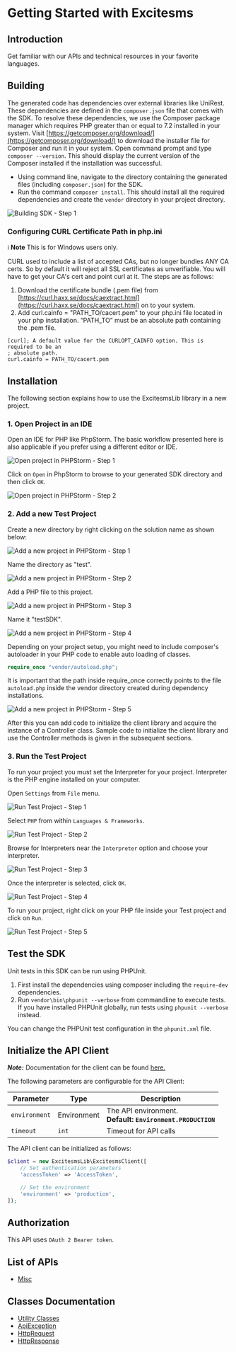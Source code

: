 
# Getting Started with Excitesms

## Introduction

Get familiar with our APIs and technical resources in your favorite languages.

## Building

The generated code has dependencies over external libraries like UniRest. These dependencies are defined in the `composer.json` file that comes with the SDK. To resolve these dependencies, we use the Composer package manager which requires PHP greater than or equal to 7.2 installed in your system. Visit [https://getcomposer.org/download/](https://getcomposer.org/download/) to download the installer file for Composer and run it in your system. Open command prompt and type `composer --version`. This should display the current version of the Composer installed if the installation was successful.

* Using command line, navigate to the directory containing the generated files (including `composer.json`) for the SDK.
* Run the command `composer install`. This should install all the required dependencies and create the `vendor` directory in your project directory.

![Building SDK - Step 1](https://apidocs.io/illustration/php?workspaceFolder=Excitesms&step=installDependencies)

### Configuring CURL Certificate Path in php.ini

:information_source: **Note** This is for Windows users only.

CURL used to include a list of accepted CAs, but no longer bundles ANY CA certs. So by default it will reject all SSL certificates as unverifiable. You will have to get your CA's cert and point curl at it. The steps are as follows:

1. Download the certificate bundle (.pem file) from [https://curl.haxx.se/docs/caextract.html](https://curl.haxx.se/docs/caextract.html) on to your system.
2. Add curl.cainfo = "PATH_TO/cacert.pem" to your php.ini file located in your php installation. “PATH_TO” must be an absolute path containing the .pem file.

```
[curl]; A default value for the CURLOPT_CAINFO option. This is required to be an
; absolute path.
curl.cainfo = PATH_TO/cacert.pem
```

## Installation

The following section explains how to use the ExcitesmsLib library in a new project.

### 1. Open Project in an IDE

Open an IDE for PHP like PhpStorm. The basic workflow presented here is also applicable if you prefer using a different editor or IDE.

![Open project in PHPStorm - Step 1](https://apidocs.io/illustration/php?workspaceFolder=Excitesms&step=openIDE)

Click on `Open` in PhpStorm to browse to your generated SDK directory and then click `OK`.

![Open project in PHPStorm - Step 2](https://apidocs.io/illustration/php?workspaceFolder=Excitesms&step=openProject0)

### 2. Add a new Test Project

Create a new directory by right clicking on the solution name as shown below:

![Add a new project in PHPStorm - Step 1](https://apidocs.io/illustration/php?workspaceFolder=Excitesms&step=createDirectory)

Name the directory as "test".

![Add a new project in PHPStorm - Step 2](https://apidocs.io/illustration/php?workspaceFolder=Excitesms&step=nameDirectory)

Add a PHP file to this project.

![Add a new project in PHPStorm - Step 3](https://apidocs.io/illustration/php?workspaceFolder=Excitesms&step=createFile)

Name it "testSDK".

![Add a new project in PHPStorm - Step 4](https://apidocs.io/illustration/php?workspaceFolder=Excitesms&step=nameFile)

Depending on your project setup, you might need to include composer's autoloader in your PHP code to enable auto loading of classes.

```php
require_once "vendor/autoload.php";
```

It is important that the path inside require_once correctly points to the file `autoload.php` inside the vendor directory created during dependency installations.

![Add a new project in PHPStorm - Step 5](https://apidocs.io/illustration/php?workspaceFolder=Excitesms&step=projectFiles)

After this you can add code to initialize the client library and acquire the instance of a Controller class. Sample code to initialize the client library and use the Controller methods is given in the subsequent sections.

### 3. Run the Test Project

To run your project you must set the Interpreter for your project. Interpreter is the PHP engine installed on your computer.

Open `Settings` from `File` menu.

![Run Test Project - Step 1](https://apidocs.io/illustration/php?workspaceFolder=Excitesms&step=openSettings)

Select `PHP` from within `Languages & Frameworks`.

![Run Test Project - Step 2](https://apidocs.io/illustration/php?workspaceFolder=Excitesms&step=setInterpreter0)

Browse for Interpreters near the `Interpreter` option and choose your interpreter.

![Run Test Project - Step 3](https://apidocs.io/illustration/php?workspaceFolder=Excitesms&step=setInterpreter1)

Once the interpreter is selected, click `OK`.

![Run Test Project - Step 4](https://apidocs.io/illustration/php?workspaceFolder=Excitesms&step=setInterpreter2)

To run your project, right click on your PHP file inside your Test project and click on `Run`.

![Run Test Project - Step 5](https://apidocs.io/illustration/php?workspaceFolder=Excitesms&step=runProject)

## Test the SDK

Unit tests in this SDK can be run using PHPUnit.

1. First install the dependencies using composer including the `require-dev` dependencies.
2. Run `vendor\bin\phpunit --verbose` from commandline to execute tests. If you have installed PHPUnit globally, run tests using `phpunit --verbose` instead.

You can change the PHPUnit test configuration in the `phpunit.xml` file.

## Initialize the API Client

**_Note:_** Documentation for the client can be found [here.](/doc/client.md)

The following parameters are configurable for the API Client:

| Parameter | Type | Description |
|  --- | --- | --- |
| `environment` | Environment | The API environment. <br> **Default: `Environment.PRODUCTION`** |
| `timeout` | `int` | Timeout for API calls |

The API client can be initialized as follows:

```php
$client = new ExcitesmsLib\ExcitesmsClient([
    // Set authentication parameters
    'accessToken' => 'AccessToken',

    // Set the environment
    'environment' => 'production',
]);
```

## Authorization

This API uses `OAuth 2 Bearer token`.

## List of APIs

* [Misc](/doc/controllers/misc.md)

## Classes Documentation

* [Utility Classes](/doc/utility-classes.md)
* [ApiException](/doc/api-exception.md)
* [HttpRequest](/doc/http-request.md)
* [HttpResponse](/doc/http-response.md)

